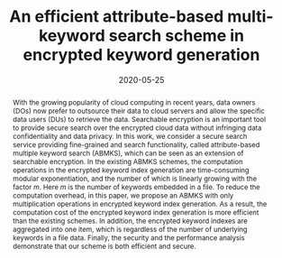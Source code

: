 ---
title: "An efficient attribute-based multi-keyword search scheme in encrypted keyword generation"
abstract: "With the growing popularity of cloud computing in recent years, data owners (DOs) now prefer to outsource their data to cloud servers and allow the specific data users (DUs) to retrieve the data. Searchable encryption is an important tool to provide secure search over the encrypted cloud data without infringing data confidentiality and data privacy. In this work, we consider a secure search service providing fine-grained and search functionality, called attribute-based multiple keyword search (ABMKS), which can be seen as an extension of searchable encryption. In the existing ABMKS schemes, the computation operations in the encrypted keyword index generation are time-consuming modular exponentiation, and the number of which is linearly growing with the factor $m$. Here $m$ is the number of keywords embedded in a file. To reduce the computation overhead, in this paper, we propose an ABMKS with only multiplication operations in encrypted keyword index generation. As a result, the computation cost of the encrypted keyword index generation is more efficient than the existing schemes. In addition, the encrypted keyword indexes are aggregated into one item, which is regardless of the number of underlying keywords in a file data. Finally, the security and the performance analysis demonstrate that our scheme is both efficient and secure."
collection: publications
permalink: /publication/cui2020efficient
date: 2020-05-25
venue: 'IEEE Access'
paperurl: '/files/pdf/papers/cui2020efficient.pdf'
link: 'https://ieeexplore.ieee.org/document/9099301'
citation: 'Yuanbo Cui, Fei Gao, Yijie Shi, Wei Yin, Emmanouil Panaousis, Kaitai Liang (2020). 
	&quot;An efficient attribute-based multi-keyword search scheme in encrypted keyword generation.&quot; 
	<i>IEEE Access</i>, 8, 99024-99036. <br>
	<span style="color:#2979ab;">(JCR 2020: 4.1, CiteScore 2020: 4.8)</span>'
---